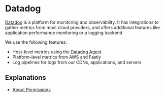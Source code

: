 # Datadog

[Datadog] is a platform for monitoring and observability. It has integrations to
gather metrics from most cloud providers, and offers additional features like
application performance monitoring or a logging backend.

We use the following features:

- Host-level metrics using the [Datadog Agent](https://docs.datadoghq.com/agent/)
- Platform-level metrics from AWS and Fastly
- Log pipelines for logs from our CDNs, applications, and servers

## Explanations

- [About Permissions](./about-permissions.md)

[datadog]: https://www.datadoghq.com/
